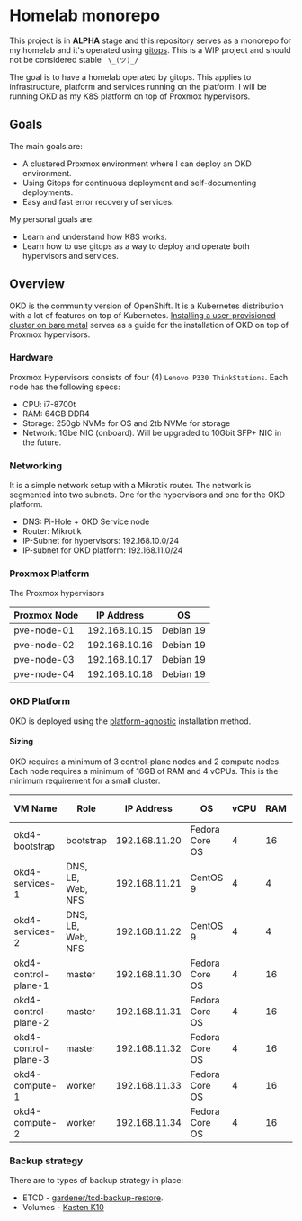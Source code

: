 # Homelab monorepo

This project is in **ALPHA** stage and this repository serves as a monorepo for my homelab and it's operated using [gitops](https://www.gitops.tech/). This is a WIP project and should not be considered stable `¯\_(ツ)_/¯`

The goal is to have a homelab operated by gitops. This applies to infrastructure, platform and services running on the platform. I will be running OKD as my K8S platform on top of Proxmox hypervisors.

## Goals

The main goals are:

- A clustered Proxmox environment where I can deploy an OKD environment.
- Using Gitops for continuous deployment and self-documenting deployments.
- Easy and fast error recovery of services.

My personal goals are:

- Learn and understand how K8S works.
- Learn how to use gitops as a way to deploy and operate both hypervisors and services.

## Overview

OKD is the community version of OpenShift. It is a Kubernetes distribution with a lot of features on top of Kubernetes. [Installing a user-provisioned cluster on bare metal](https://docs.okd.io/latest/installing/installing_bare_metal/installing-bare-metal.html) serves as a guide for the installation of OKD on top of Proxmox hypervisors.

### Hardware

Proxmox Hypervisors consists of four (4) `Lenovo P330 ThinkStations`. Each node has the following specs:

- CPU: i7-8700t
- RAM: 64GB DDR4
- Storage: 250gb NVMe for OS and 2tb NVMe for storage
- Network: 1Gbe NIC (onboard). Will be upgraded to 10Gbit SFP+ NIC in the future.

### Networking

It is a simple network setup with a Mikrotik router. The network is segmented into two subnets. One for the hypervisors and one for the OKD platform.

- DNS: Pi-Hole + OKD Service node
- Router: Mikrotik
- IP-Subnet for hypervisors: 192.168.10.0/24
- IP-subnet for OKD platform: 192.168.11.0/24

### Proxmox Platform

The Proxmox hypervisors

| Proxmox Node | IP Address    | OS        |
| ------------ | ------------- | --------- |
| pve-node-01  | 192.168.10.15 | Debian 19 |
| pve-node-02  | 192.168.10.16 | Debian 19 |
| pve-node-03  | 192.168.10.17 | Debian 19 |
| pve-node-04  | 192.168.10.18 | Debian 19 |

### OKD Platform

OKD is deployed using the [platform-agnostic](https://docs.okd.io/latest/installing/installing_platform_agnostic/installing-platform-agnostic.html) installation method.

#### Sizing

OKD requires a minimum of 3 control-plane nodes and 2 compute nodes. Each node requires a minimum of 16GB of RAM and 4 vCPUs. This is the minimum requirement for a small cluster.

| VM Name              | Role                       | IP Address    | OS             | vCPU | RAM | Storage | Cluster-Node |
| -------------------- | -------------------------- | ------------- | -------------- | ---- | --- | ------- | ------------ |
| okd4-bootstrap       | bootstrap                  | 192.168.11.20 | Fedora Core OS | 4    | 16  | 120     | 1            |
| okd4-services-1      | DNS,<br>LB,<br>Web,<br>NFS | 192.168.11.21 | CentOS 9       | 4    | 4   | 100     | 2            |
| okd4-services-2      | DNS,<br>LB,<br>Web,<br>NFS | 192.168.11.22 | CentOS 9       | 4    | 4   | 100     | 4            |
| okd4-control-plane-1 | master                     | 192.168.11.30 | Fedora Core OS | 4    | 16  | 120     | 1            |
| okd4-control-plane-2 | master                     | 192.168.11.31 | Fedora Core OS | 4    | 16  | 120     | 3            |
| okd4-control-plane-3 | master                     | 192.168.11.32 | Fedora Core OS | 4    | 16  | 120     | 4            |
| okd4-compute-1       | worker                     | 192.168.11.33 | Fedora Core OS | 4    | 16  | 120     | 2            |
| okd4-compute-2       | worker                     | 192.168.11.34 | Fedora Core OS | 4    | 16  | 120     | 3            |

### Backup strategy

There are to types of backup strategy in place:

- ETCD - [gardener/tcd-backup-restore](https://github.com/gardener/etcd-backup-restore).
- Volumes - [Kasten K10](https://docs.kasten.io/latest/index.html)

